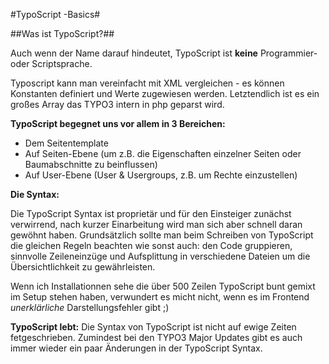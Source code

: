 #TypoScript -Basics#

##Was ist TypoScript?##

Auch wenn der Name darauf hindeutet, TypoScript ist **keine** Programmier- oder Scriptsprache. 
 
Typoscript kann man vereinfacht mit XML vergleichen - es können Konstanten definiert und Werte zugewiesen werden.
Letztendlich ist es ein großes Array das TYPO3 intern in php geparst wird. 

**TypoScript begegnet uns vor allem in 3 Bereichen:**

* Dem Seitentemplate
* Auf Seiten-Ebene (um z.B. die Eigenschaften einzelner Seiten oder Baumabschnitte zu beinflussen) 
* Auf User-Ebene (User & Usergroups, z.B. um Rechte einzustellen)

**Die Syntax:**

Die TypoScript Syntax ist proprietär und für den Einsteiger zunächst verwirrend, nach kurzer Einarbeitung wird man sich aber schnell daran gewöhnt haben. Grundsätzlich sollte man beim Schreiben von TypoScript die gleichen Regeln beachten wie sonst auch: den Code gruppieren, sinnvolle Zeileneinzüge und Aufsplittung in verschiedene Dateien um die Übersichtlichkeit zu gewährleisten.

Wenn ich Installationnen sehe die über 500 Zeilen TypoScript bunt gemixt im Setup stehen haben, verwundert es micht nicht, wenn es im Frontend *unerklärliche* Darstellungsfehler gibt ;)

**TypoScript lebt:**
Die Syntax von TypoScript ist nicht auf ewige Zeiten fetgeschrieben. Zumindest bei den TYPO3 Major Updates gibt es auch immer wieder ein paar Änderungen in der TypoScript Syntax. 
